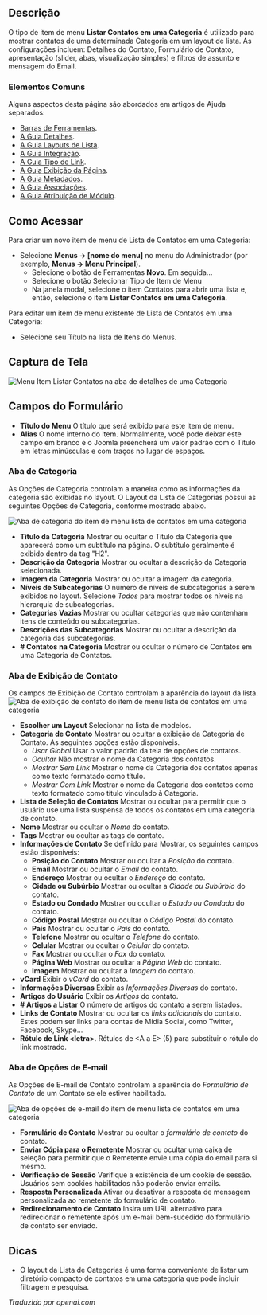 <!-- Filename: Help4.x:Menu_Item:_List_Contacts_in_a_Category / Display title: Listar Contatos em uma Categoria  -->

## Descrição

O tipo de item de menu **Listar Contatos em uma Categoria** é utilizado para mostrar contatos de uma determinada Categoria em um layout de lista. As configurações incluem: Detalhes do Contato, Formulário de Contato, apresentação (slider, abas, visualização simples) e filtros de assunto e mensagem do Email.

### Elementos Comuns

Alguns aspectos desta página são abordados em artigos de Ajuda separados:

* [Barras de Ferramentas](jdocmanual?article=help/common-elements/toolbars).
* [A Guia Detalhes](jdocmanual?article=help/menu-items-common/menu-item-details).
* [A Guia Layouts de Lista](jdocmanual?article=help/menu-items-common/menu-item-list-layouts).
* [A Guia Integração](jdocmanual?article=help/menu-items-common/menu-item-integration).
* [A Guia Tipo de Link](jdocmanual?article=help/menu-items-common/menu-item-link-type).
* [A Guia Exibição da Página](jdocmanual?article=help/menu-items-common/menu-item-page-display).
* [A Guia Metadados](jdocmanual?article=help/menu-items-common/menu-item-metadata).
* [A Guia Associações](jdocmanual?article=help/common-elements/edit-associations).
* [A Guia Atribuição de Módulo](jdocmanual?article=help/menu-items-common/menu-item-module-assignment).

## Como Acessar

Para criar um novo item de menu de Lista de Contatos em uma Categoria:

- Selecione **Menus → \[nome do menu\]** no menu do Administrador
  (por exemplo, **Menus → Menu Principal**).
  - Selecione o botão de Ferramentas **Novo**. Em seguida...
  - Selecione o botão Selecionar Tipo de Item de Menu
  - Na janela modal, selecione o item Contatos para abrir uma lista e, então,
    selecione o item **Listar Contatos em uma Categoria**.

Para editar um item de menu existente de Lista de Contatos em uma Categoria:

- Selecione seu Título na lista de Itens do Menus.

## Captura de Tela

![Menu Item Listar Contatos na aba de detalhes de uma Categoria](../../../pt/images/menu-items/contacts-list-contacts-in-a-category-details-tab.png)

## Campos do Formulário

- **Título do Menu** O título que será exibido para este item de menu.
- **Alias** O nome interno do item. Normalmente, você pode deixar este
  campo em branco e o Joomla preencherá um valor padrão com o Título em letras minúsculas e
  com traços no lugar de espaços.

### Aba de Categoria

As Opções de Categoria controlam a maneira como as informações da categoria são exibidas
no layout. O Layout da Lista de Categorias possui as seguintes Opções de Categoria, conforme mostrado abaixo.

![Aba de categoria do item de menu lista de contatos em uma categoria](../../../pt/images/menu-items/contacts-list-contacts-in-a-category-category-tab.png)

- **Título da Categoria** Mostrar ou ocultar o Título da Categoria que
  aparecerá como um subtítulo na página. O subtítulo geralmente
  é exibido dentro da tag "H2".
- **Descrição da Categoria** Mostrar ou ocultar a descrição da
  Categoria selecionada.
- **Imagem da Categoria** Mostrar ou ocultar a imagem da categoria.
- **Níveis de Subcategorias** O número de níveis de subcategorias a serem exibidos no
  layout. Selecione *Todos* para mostrar todos os níveis na hierarquia de subcategorias.
- **Categorias Vazias** Mostrar ou ocultar categorias que não contenham itens de conteúdo
  ou subcategorias.
- **Descrições das Subcategorias** Mostrar ou ocultar a descrição da categoria das
  subcategorias.
- **\# Contatos na Categoria** Mostrar ou ocultar o número de Contatos em uma
  Categoria de Contatos.

### Aba de Exibição de Contato

Os campos de Exibição de Contato controlam a aparência do layout da lista.
![Aba de exibição de contato do item de menu lista de contatos em uma categoria](../../../pt/images/menu-items/contacts-featured-contacts-form-tab.png)

- **Escolher um Layout** Selecionar na lista de modelos.
- **Categoria de Contato** Mostrar ou ocultar a exibição da Categoria de Contato.
  As seguintes opções estão disponíveis.
  - *Usar Global* Usar o valor padrão da tela de opções de contatos.
  - *Ocultar* Não mostrar o nome da Categoria dos contatos.
  - *Mostrar Sem Link* Mostrar o nome da Categoria dos contatos apenas como texto
    formatado como título.
  - *Mostrar Com Link* Mostrar o nome da Categoria dos contatos como texto formatado como título
    vinculado à Categoria.
- **Lista de Seleção de Contatos** Mostrar ou ocultar para permitir que o usuário use uma lista suspensa
  de todos os contatos em uma categoria de contato.
- **Nome** Mostrar ou ocultar o *Nome* do contato.
- **Tags** Mostrar ou ocultar as tags do contato.
- **Informações de Contato** Se definido para Mostrar, os seguintes campos estão disponíveis:
  - **Posição do Contato** Mostrar ou ocultar a *Posição* do contato.
  - **Email** Mostrar ou ocultar o *Email* do contato.
  - **Endereço** Mostrar ou ocultar o *Endereço* do contato.
  - **Cidade ou Subúrbio** Mostrar ou ocultar a *Cidade ou Subúrbio* do contato.
  - **Estado ou Condado** Mostrar ou ocultar o *Estado ou Condado* do contato.
  - **Código Postal** Mostrar ou ocultar o *Código Postal* do contato.
  - **País** Mostrar ou ocultar o *País* do contato.
  - **Telefone** Mostrar ou ocultar o *Telefone* do contato.
  - **Celular** Mostrar ou ocultar o *Celular* do contato.
  - **Fax** Mostrar ou ocultar o *Fax* do contato.
  - **Página Web** Mostrar ou ocultar a *Página Web* do contato.
  - **Imagem** Mostrar ou ocultar a *Imagem* do contato.
- **vCard** Exibir o *vCard* do contato.
- **Informações Diversas** Exibir as *Informações Diversas* do contato.
- **Artigos do Usuário** Exibir os *Artigos* do contato.
- **\# Artigos a Listar** O número de artigos do contato a serem listados.
- **Links de Contato** Mostrar ou ocultar os *links adicionais* do contato. Estes podem
  ser links para contas de Mídia Social, como Twitter, Facebook, Skype...
- **Rótulo de Link \<letra\>**. Rótulos de \<A a E\> (5) para substituir o rótulo do
  link mostrado.

### Aba de Opções de E-mail

As Opções de E-mail de Contato controlam a aparência do *Formulário de Contato* de um Contato
se ele estiver habilitado.

![Aba de opções de e-mail do item de menu lista de contatos em uma categoria](../../../pt/images/menu-items/contacts-featured-contacts-mail-options-tab.png)

- **Formulário de Contato** Mostrar ou ocultar o *formulário de contato* do contato.
- **Enviar Cópia para o Remetente** Mostrar ou ocultar uma caixa
  de seleção para permitir que o Remetente envie uma cópia do email para si mesmo.
- **Verificação de Sessão** Verifique a existência de um cookie de sessão. Usuários sem
  cookies habilitados não poderão enviar emails.
- **Resposta Personalizada** Ativar ou desativar a resposta de mensagem personalizada ao remetente
  do formulário de contato.
- **Redirecionamento de Contato** Insira um URL alternativo para redirecionar o remetente
  após um e-mail bem-sucedido do formulário de contato ser enviado.

## Dicas

- O layout da Lista de Categorias é uma forma conveniente de listar um diretório compacto de contatos em uma categoria que pode incluir filtragem e pesquisa.

*Traduzido por openai.com*

